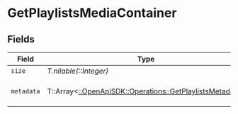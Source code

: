 # GetPlaylistsMediaContainer


## Fields

| Field                                                                                                                                                                                                                                                                                                                                                                                                                                         | Type                                                                                                                                                                                                                                                                                                                                                                                                                                          | Required                                                                                                                                                                                                                                                                                                                                                                                                                                      | Description                                                                                                                                                                                                                                                                                                                                                                                                                                   | Example                                                                                                                                                                                                                                                                                                                                                                                                                                       |
| --------------------------------------------------------------------------------------------------------------------------------------------------------------------------------------------------------------------------------------------------------------------------------------------------------------------------------------------------------------------------------------------------------------------------------------------- | --------------------------------------------------------------------------------------------------------------------------------------------------------------------------------------------------------------------------------------------------------------------------------------------------------------------------------------------------------------------------------------------------------------------------------------------- | --------------------------------------------------------------------------------------------------------------------------------------------------------------------------------------------------------------------------------------------------------------------------------------------------------------------------------------------------------------------------------------------------------------------------------------------- | --------------------------------------------------------------------------------------------------------------------------------------------------------------------------------------------------------------------------------------------------------------------------------------------------------------------------------------------------------------------------------------------------------------------------------------------- | --------------------------------------------------------------------------------------------------------------------------------------------------------------------------------------------------------------------------------------------------------------------------------------------------------------------------------------------------------------------------------------------------------------------------------------------- |
| `size`                                                                                                                                                                                                                                                                                                                                                                                                                                        | *T.nilable(::Integer)*                                                                                                                                                                                                                                                                                                                                                                                                                        | :heavy_minus_sign:                                                                                                                                                                                                                                                                                                                                                                                                                            | N/A                                                                                                                                                                                                                                                                                                                                                                                                                                           | 4                                                                                                                                                                                                                                                                                                                                                                                                                                             |
| `metadata`                                                                                                                                                                                                                                                                                                                                                                                                                                    | T::Array<[::OpenApiSDK::Operations::GetPlaylistsMetadata](../../models/operations/getplaylistsmetadata.md)>                                                                                                                                                                                                                                                                                                                                   | :heavy_minus_sign:                                                                                                                                                                                                                                                                                                                                                                                                                            | N/A                                                                                                                                                                                                                                                                                                                                                                                                                                           | [{"addedAt":1705716298,"composite":"/playlists/92/composite/1705716440","duration":7328000,"guid":"com.plexapp.agents.none://7ca5aaef-58e8-4828-9e21-c009c97f2903","icon":"playlist://image.smart","key":"/playlists/92/items","lastViewedAt":1705716298,"leafCount":32,"playlistType":"video","ratingKey":"92","smart":false,"summary":"A Great Playlist","title":"Static Playlist","type":"playlist","updatedAt":1705716440,"viewCount":1}] |
